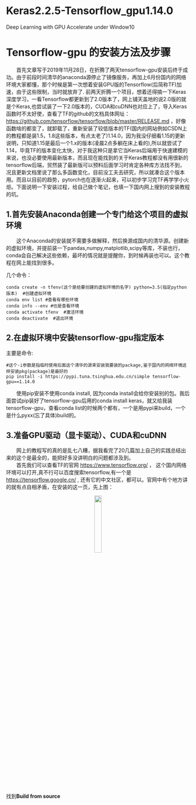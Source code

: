 # Keras2.2.5-Tensorflow_gpu1.14.0
Deep Learning with GPU Accelerate under Window10 
# Tensorflow-gpu 的安装方法及步骤
　　首先文章写于2019年11月28日，在折腾了两天tensorflow-gpu安装后终于成功。由于前段时间清华的anaconda源停止了镜像服务，再加上6月份国内的网络环境大家都懂，那个时候是第一次想着安装GPU版的Tensorflow(后简称TF)加速，由于这些限制，当时就放弃了. 前两天折腾一个项目，想着还得搞一下Keras深度学习，一看Tensorflow都更新到了2.0版本了，网上铺天盖地的说2.0版的就是个Keras,也尝试装了一下2.0版本的，CUDA和cuDNN也对应上了，导入Keras函数时不太好使，查看了TF的github的文档具体网址：https://github.com/tensorflow/tensorflow/blob/master/RELEASE.md ，好像函数啥的都变了，就卸载了，重新安装了较低版本的TF(国内的网站例如CSDN上的教程都是装1.5，1.8这些版本，有点太老了)1.14.0，因为我没仔细看1.15的更新说明，只知道1.15是最后一个1.x的版本(凌晨2点多躺在床上看的),所以就尝试了1.14，毕竟TF的版本变化太快，对于我这种只是拿它当Keras后端用于快速建模的来说，也没必要使用最新版本，而且现在能找到的关于Keras教程都没有用很新的tensorflow后端，贸然装了最新版可以预料后面学习时肯定各种库方法找不到，况且更新文档里说了那么多函数变化，目前没工夫去研究，所以就凑合这个版本用。而且以目前的趋势，pytorch也在逐渐火起来，可以初步学习完TF再学学小火炬。下面说明一下安装过程，给自己做个笔记，也填一下国内网上搜到的安装教程的坑。
## 1.首先安装Anaconda创建一个专门给这个项目的虚拟环境
　　这个Anaconda的安装就不需要多做解释，然后换源成国内的清华源。创建新的虚拟环境，并提前装一下pandas,numpy,matplotlib,scipy等库，不装也行，conda会自己解决这些依赖，最坏的情况就是提醒你，到时候再装也可以。这个教程在网上能找到很多。

几个命令：
```
conda create -n tfenv(这个是给要创建的虚拟环境的名字) python=3.5(指定python版本)  #创建虚拟环境
conda env list #查看有哪些环境
conda info --env #也是查看环境
conda activate tfenv  #激活环境
conda deactivate  #退出环境
```
## 2.在虚拟环境中安装tensorflow-gpu指定版本
主要是命令:
```
#这个-i参数是指临时使用后面这个清华的源来安装我要装的package,鉴于国内的网络环境这样安装pkg(package)是最好的
pip install -i https://pypi.tuna.tsinghua.edu.cn/simple tensorflow-gpu==1.14.0
```
　　使用pip安装不使用conda install, 因为conda install会给你安装别的包。我后面尝试pip装好了tensorflow-gpu后用的conda install keras，就又给我装tensorflow-gpu，查看conda list的时候两个都有，一个是用pypi来build，一个是什么pyxx(忘了具体)build的。

## 3.准备GPU驱动（显卡驱动）、CUDA和cuDNN
　　网上的教程写的真的是乱七八糟，据我看完了20几篇加上自己的实践总结出来的这个是最全的，能把好多没讲明白的问题都涉及到。  
　　首先我们可以查看TF的官网 https://www.tensorflow.org/ ， 这个国内网络环境可以打开,真不行可以百度搜索tensorflow,有一个是 https://tensorflow.google.cn/ , 还有它的中文社区，都可以。官网中有个地方讲的就有点自相矛盾，在安装的这一页，先上图：　　
<div style="text-align: center">
 <img src="https://upload-images.jianshu.io/upload_images/20306957-3b8e22206a210a9e.png?imageMogr2/auto-orient/strip%7CimageView2/2/w/1240" width = 20% height = 20% />
</div>

<br>找到**Build from source**
